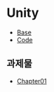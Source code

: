 # Unity

* [Base](https://github.com/hbyul35/Unity_Base/blob/main/Component/base.md)
* [Code](https://github.com/hbyul35/Unity_Base/blob/main/Component/Code.md)

## 과제물
* [Chapter01](https://github.com/hbyul35/Unity_Base/blob/main/Task/Chapter01.md)

